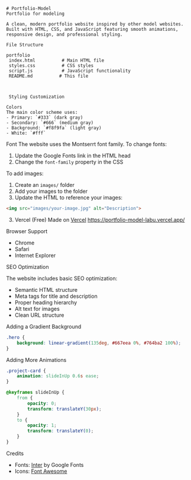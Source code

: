 ```
# Portfolio-Model
Portfolio for modeling

A clean, modern portfolio website inspired by other model websites. Built with HTML, CSS, and JavaScript featuring smooth animations, responsive design, and professional styling.

File Structure

portfolio
 index.html          # Main HTML file
 styles.css          # CSS styles
 script.js           # JavaScript functionality
 README.md          # This file
```
```


 Styling Customization

Colors
The main color scheme uses:
- Primary: `#333` (dark gray)
- Secondary: `#666` (medium gray)
- Background: `#f8f9fa` (light gray)
- White: `#fff`

```

Font
The website uses the Montserrt font family. To change fonts:

1. Update the Google Fonts link in the HTML head
2. Change the `font-family` property in the CSS


To add images:
1. Create an `images/` folder
2. Add your images to the folder
3. Update the HTML to reference your images:

```html
<img src="images/your-image.jpg" alt="Description">
```

3. Vercel (Free)
 Made on [Vercel](https://vercel.com)
https://portfolio-model-labu.vercel.app/


 Browser Support

- Chrome 
- Safari
- Internet Explorer



 SEO Optimization

The website includes basic SEO optimization:

- Semantic HTML structure
- Meta tags for title and description
- Proper heading hierarchy
- Alt text for images
- Clean URL structure


Adding a Gradient Background
```css
.hero {
    background: linear-gradient(135deg, #667eea 0%, #764ba2 100%);
}
```

Adding More Animations
```css
.project-card {
    animation: slideInUp 0.6s ease;
}

@keyframes slideInUp {
    from {
        opacity: 0;
        transform: translateY(30px);
    }
    to {
        opacity: 1;
        transform: translateY(0);
    }
}
```

Credits
- Fonts: [Inter](https://fonts.google.com/specimen/Inter) by Google Fonts
- Icons: [Font Awesome](https://fontawesome.com/)
